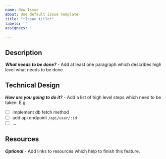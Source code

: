 ```yaml
---
name: New Issue
about: Use default issue template
title: "*Issue title*"
labels: ''
assignees: ''

---
```


## Description
_**What needs to be done?**_ - Add at least one paragraph which describes high level what needs to be done.

## Technical Design
_**How are you going to do it?**_ - Add a list of high level steps which need to be taken.
E.g.
- [ ] implement db fetch method
- [ ] add api endpoint `/api/user/:id`
- [ ] ...

## Resources
_**Optional**_ - Add links to resources which help to finish this feature.
